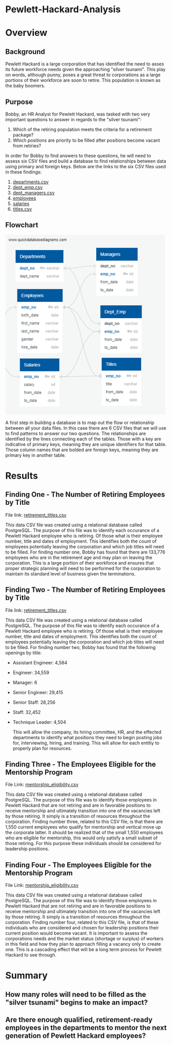 # Pewlett-Hackard-Analysis
# Overview
## Background
  Pewlett Hackard is a large corporation that has identified the need to asses its future workforce needs given the approaching "silver tsunami". This play on words, although punny, poses a great threat to corporations as a large portions of their workforce are soon to retire. This population is known as the baby boomers.

## Purpose
  Bobby, an HR Analyst for Pewlett Hackard, was tasked with two very important questions to answer in regards to the "silver tsunami":
  1. Which of the retiring population meets the criteria for a retirement package?
  2. Which positions are priority to be filled after positions become vacant from retiries?
  
  In order for Bobby to find answers to these questions, he will need to assess six CSV files and build a database to find relationships between data using primary and foreign keys. Below are the links to the six CSV files used in these findings:
  1. [departments.csv](https://github.com/Sborresch/Pewlett-Hackard-Analysis/blob/main/Data/departments.csv)
  2. [dept_emp.csv](https://github.com/Sborresch/Pewlett-Hackard-Analysis/blob/main/Data/dept_emp.csv)
  3. [dept_managers.csv](https://github.com/Sborresch/Pewlett-Hackard-Analysis/blob/main/Data/dept_manager.csv)
  4. [employees](https://github.com/Sborresch/Pewlett-Hackard-Analysis/blob/main/Data/employees.csv)
  5. [salaries](https://github.com/Sborresch/Pewlett-Hackard-Analysis/blob/main/Data/salaries.csv)
  6. [titles.csv](https://github.com/Sborresch/Pewlett-Hackard-Analysis/blob/main/Data/titles.csv)
  
## Flowchart
![Screenshot](https://github.com/Sborresch/Pewlett-Hackard-Analysis/blob/main/EmployeeDB.png)
  
  A first step in building a database is to map out the flow or relationship between all your data files. In this case there are 6 CSV files that we will use to find patterns to answer our two questions. The relationships are identified by the lines connecting each of the tables. Those with a key are indicative of primary keys, meaning they are unique identifiers for that table. Those column names that are bolded are foreign keys, meaning they are primary key in another table.

# Results
## Finding One - The Number of Retiring Employees by Title
File link: [retirement_titles.csv](https://github.com/Sborresch/Pewlett-Hackard-Analysis/blob/main/Data/retirement_titles.csv)
  
  This data CSV file was created using a relational database called PostgreSQL. The purpose of this file was to identify each occurance of a Pewlett Hackard employee who is retiring. Of those what is their employee number, title and dates of employment. This identifies both the count of employees potentially leaving the corporation and which job titles will need to be filled. For finding number one, Bobby has found that there are 133,776 employees who are in the retirement age and may plan on leaving the corporation. This is a large portion of their workforce and ensures that proper strategic planning will need to be performed for the corporation to maintain its standard level of business given the terminations.

## Finding Two - The Number of Retiring Employees by Title
File link: [retirement_titles.csv](https://github.com/Sborresch/Pewlett-Hackard-Analysis/blob/main/Data/retirement_titles.csv)
  
  This data CSV file was created using a relational database called PostgreSQL. The purpose of this file was to identify each occurance of a Pewlett Hackard employee who is retiring. Of those what is their employee number, title and dates of employment. This identifies both the count of employees potentially leaving the corporation and which job titles will need to be filled. For finding number two, Bobby has found that the following openings by title:
- Assistant Engineer: 4,584
- Engineer: 34,559
- Manager: 6
- Senior Engineer: 29,415
- Senior Staff: 28,256
- Staff: 32,452
- Technique Leader: 4,504

  This will allow the company, its hiring committee, HR, and the effected departments to identify what positions they need to begin posting jobs for, interviewing, hiring, and training. This will allow for each entitiy to properly plan for resources.
  
## Finding Three - The Employees Eligible for the Mentorship Program
File Link: [mentorship_eligibility.csv](https://github.com/Sborresch/Pewlett-Hackard-Analysis/blob/main/Data/mentorship_eligibility.csv)

  This data CSV file was created using a relational database called PostgreSQL. The purpose of this file was to identify those employees in Pewlett Hackard that are not retiring and are in favorable positions to receive mentorship and ultimately transition into one of the vacancies left by those retiring. It simply is a transition of resources throughout the corporation. Finding number three, related to this CSV file, is that there are 1,550 current employees who qualify for mentorship and vertical move up the corporate latter. It should be realized that of the small 1,550 employees who are eligible for mentorship, this would only satisfy a small subset of those retiring. For this purpose these individuals should be considered for leadership positions.
  
## Finding Four - The Employees Eligible for the Mentorship Program
File Link: [mentorship_eligibility.csv](https://github.com/Sborresch/Pewlett-Hackard-Analysis/blob/main/Data/mentorship_eligibility.csv)

  This data CSV file was created using a relational database called PostgreSQL. The purpose of this file was to identify those employees in Pewlett Hackard that are not retiring and are in favorable positions to receive mentorship and ultimately transition into one of the vacancies left by those retiring. It simply is a transition of resources throughout the corporation. Finding number four, related to this CSV file, is that of these individuals who are considered and chosen for leadership positions their current position would become vacant. It is important to assess the corporations needs and the market status (shortage or surplus) of workers in this field and how they plan to approach filling a vacancy only to create one. This is a cascading effect that will be a long term process for Pewlett Hackard to see through.

# Summary
## How many roles will need to be filled as the "silver tsunami" begins to make an impact?
## Are there enough qualified, retirement-ready employees in the departments to mentor the next generation of Pewlett Hackard employees?
